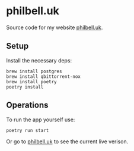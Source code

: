 # philbell.uk
Source code for my website [philbell.uk](http://philbell.uk).

## Setup
Install the necessary deps:

    brew install postgres
    brew install qbittorrent-nox
    brew install poetry
    poetry install

## Operations
To run the app yourself use:

    poetry run start

Or go to [philbell.uk](http://philbell.uk) to see the current live verison.